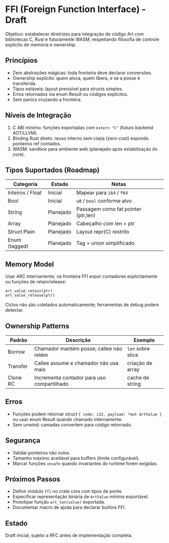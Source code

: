 # FFI (Foreign Function Interface) - Draft

Objetivo: estabelecer diretrizes para integração de código Art com bibliotecas C, Rust e futuramente WASM, respeitando filosofia de controle explícito de memória e ownership.

## Princípios
- Zero abstrações mágicas: toda fronteira deve declarar conversões.
- Ownership explícito: quem aloca, quem libera, e se a posse é transferida.
- Tipos estáveis: layout previsível para structs simples.
- Erros retornados via enum Result ou códigos explícitos.
- Sem panics cruzando a fronteira.

## Níveis de Integração
1. C ABI mínimo: funções exportadas com `extern "C"` (futuro backend AOT/LLVM).
2. Binding Rust direto: reuso interno sem cópia (zero-cost) expondo ponteiros ref contados.
3. WASM: sandbox para ambiente web (planejado após estabilização do core).

## Tipos Suportados (Roadmap)
| Categoria | Estado | Notas |
|----------|--------|-------|
| Inteiros / Float | Inicial | Mapear para `i64` / `f64` | 
| Bool | Inicial | `u8` / `bool` conforme alvo |
| String | Planejado | Passagem como fat pointer (ptr,len) | 
| Array | Planejado | Cabeçalho com len + ptr | 
| Struct Plain | Planejado | Layout repr(C) restrito |
| Enum (tagged) | Planejado | Tag + union simplificado |

## Memory Model
Usar ARC internamente; na fronteira FFI expor contadores explicitamente ou funções de retain/release:
```
art_value_retain(ptr)
art_value_release(ptr)
```
Ciclos não são coletados automaticamente; ferramentas de debug podem detectar.

## Ownership Patterns
| Padrão | Descrição | Exemplo |
|--------|-----------|---------|
| Borrow | Chamador mantém posse; callee não retém | `len` sobre slice |
| Transfer | Callee assume e chamador não usa mais | criação de array | 
| Clone RC | Incrementa contador para uso compartilhado | cache de string |

## Erros
- Funções podem retornar struct `{ code: i32, payload: *mut ArtValue }` ou usar enum Result quando chamado internamente.
- Sem unwind: camadas convertem para código retornado.

## Segurança
- Validar ponteiros não nulos.
- Tamanho máximo aceitável para buffers (limite configurável).
- Marcar funções `unsafe` quando invariantes do runtime forem exigidas.

## Próximos Passos
- Definir módulo `ffi` no crate core com tipos de ponte.
- Especificar representação binária de `ArtValue` mínima exportável.
- Prototipar função `art_len(value)` exportada.
- Documentar macro de ajuda para declarar builtins FFI.

## Estado
Draft inicial; sujeito a RFC antes de implementação completa.
